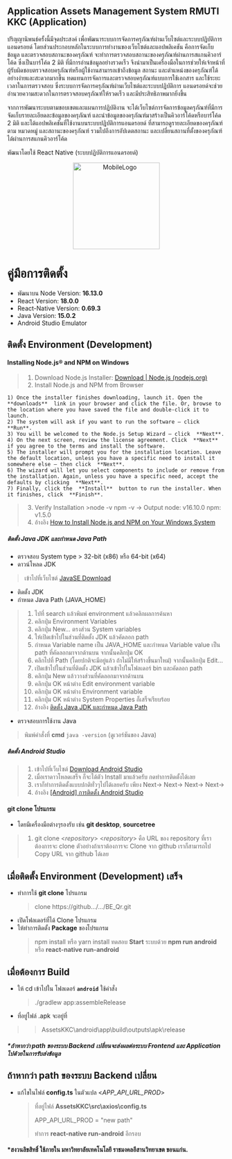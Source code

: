 
## Application Assets Management System RMUTI KKC (Application)

ปริญญานิพนธ์ครั้งนี้มีจุดประสงค์ เพื่อพัฒนาระบบการจัดการครุภัณฑ์ผ่านเว็บไซต์และระบบปฏิบัติการแอนดรอยด์ โดยส่วนประกอบหลักในระบบการทำงานของเว็บไซต์และแอปพลิเคชัน คือการจัดเก็บข้อมูล และตรวจสอบสถานะของครุภัณฑ์ จะทำการตรวจสอบสถานะของครุภัณฑ์ผ่านการสแกนคิวอาร์โค้ด ซึ่งเป็นบาร์โค้ด 2 มิติ ที่มีการอ่านข้อมูลอย่างรวดเร็ว จึงนำมาเป็นเครื่องมือในการช่วยให้เจ้าหน้าที่ผู้รับผิดชอบตรวจสอบครุภัณฑ์หรือผู้ใช้งานสามารถเข้าถึงข้อมูล สถานะ และตำแหน่งของครุภัณฑ์ได้อย่างง่ายและสะดวกมากขึ้น ทดแทนการจัดการและตรวจสอบครุภัณฑ์แบบการใช้เอกสาร และใช้ระยะเวลาในการตรวจสอบ ซึ่งระบบการจัดการครุภัณฑ์ผ่านเว็บไซต์และระบบปฏิบัติการ แอนดรอยด์จะช่วยอำนวยความสะดวกในการตรวจสอบครุภัณฑ์ให้รวดเร็ว และมีประสิทธิภาพมากยิ่งขึ้น

จากการพัฒนาระบบตามขอบเขตและแผนการปฏิบัติงาน จะได้เว็บไซต์การจัดการข้อมูลครุภัณฑ์ที่มีการจัดเก็บรายละเอียดละข้อมูลของครุภัณฑ์ และนำข้อมูลของครุภัณฑ์มาสร้างเป็นคิวอาร์โค้ดหรือบาร์โค้ด 2 มิติ และได้แอปพลิเคชันที่ใช้งานบนระบบปฏิบัติการแอนดรอยด์ ที่สามารถดูรายละเอียดของครุภัณฑ์ ตาม หมวดหมู่ และสถานะของครุภัณฑ์ รวมไปถึงการอัปเดตสถานะ และเปลี่ยนสถานที่ตั้งของครุภัณฑ์ได้ผ่านการสแกนคิวอาร์โค้ด

พัฒนาโดยใช้ React Native (ระบบปฏิบัติการแอนดรอยด์)

<p align="center">
  <a target="blank"><img src="https://sv1.picz.in.th/images/2023/02/16/L8wDrl.png" width="200" height: "100%" alt="MobileLogo" /></a>
</p>

# คู่มือการติดตั้ง
- พัฒนาบน Node Version: **16.13.0**  
- React Version: **18.0.0**  
- React-Native Version: **0.69.3**
- Java Version:  **15.0.2**
- Android Studio Emulator

## ติดตั้ง Environment (Development)
#### Installing Node.js® and NPM on Windows
 > 1. Download Node.js Installer: [Download | Node.js (nodejs.org)](https://nodejs.org/en/download/)
 > 2. Install Node.js and NPM from Browser
 > 
	1) Once the installer finishes downloading, launch it. Open the  **downloads**  link in your browser and click the file. Or, browse to the location where you have saved the file and double-click it to launch.
	2) The system will ask if you want to run the software – click  **Run**.
	3) You will be welcomed to the Node.js Setup Wizard – click  **Next**.
	4) On the next screen, review the license agreement. Click  **Next**  if you agree to the terms and install the software.
	5) The installer will prompt you for the installation location. Leave the default location, unless you have a specific need to install it somewhere else – then click  **Next**.
	6) The wizard will let you select components to include or remove from the installation. Again, unless you have a specific need, accept the defaults by clicking  **Next**.
	7) Finally, click the  **Install**  button to run the installer. When it finishes, click  **Finish**.
>3. Verify Installation 
	>node -v
		npm -v
		-> Output 
			node: v16.10.0
			npm: v1.5.0	
>4. อ้างอิง [How to Install Node.js and NPM on Your Windows System](https://phoenixnap.com/kb/install-node-js-npm-on-windows)

##### ติดตั้ง Java JDK และกำหนด Java Path
-  ตรวจสอบ System type > 32-bit (x86) หรือ 64-bit (x64)
-  ดาวน์โหลด JDK
>เข้าไปที่เว็บไซต์ [JavaSE Download](https://www.oracle.com/technetwork/java/javase/downloads/index.html)
- ติดตั้ง JDK
-  กำหนด Java Path (JAVA_HOME)
> 1. ไปที่ search แล้วพิมพ์ environment แล้วคลิกผลการค้นหา
> 2. คลิกปุ่ม Environment Variables 
>  3. คลิกปุ่ม New… ตรงส่วน System variables
>  4. ให้เปิดเข้าไปในส่วนที่ติดตั้ง JDK แล้วคัดลอก path
>  5. กำหนด Variable name เป็น JAVA_HOME และกำหนด Variable value เป็น path ที่คัดลอกมาจากด้านบน จากนั้นคลิกปุ่ม OK
>  6. คลิกไปที่ Path (โดยปกติจะมีอยู่แล้ว ถ้าไม่มีให้สร้างขึ้นมาใหม่) จากนั้นคลิกปุ่ม Edit…
>  7. เปิดเข้าไปในส่วนที่ติดตั้ง JDK แล้วเข้าไปในโฟลเดอร์ bin และคัดลอก path
>  8. คลิกปุ่ม New แล้ววางส่วนที่คัดลอกมาจากด้านบน
>  9. คลิกปุ่ม OK หน้าต่าง Edit environment variable
>  10. คลิกปุ่ม OK หน้าต่าง Environment variable
>  11. คลิกปุ่ม OK หน้าต่าง System Properties ก็เสร็จเรียบร้อย
>  12. อ้างอิง [ติดตั้ง Java JDK และกำหนด Java Path](https://devescapes.wordpress.com/2019/12/07/%E0%B8%A7%E0%B8%B4%E0%B8%98%E0%B8%B5%E0%B8%95%E0%B8%B4%E0%B8%94%E0%B8%95%E0%B8%B1%E0%B9%89%E0%B8%87-java-jdk-%E0%B9%81%E0%B8%A5%E0%B8%B0%E0%B8%81%E0%B8%B3%E0%B8%AB%E0%B8%99%E0%B8%94-java-path/)
- ตรวจสอบการใช้งาน Java
>พิมพ์คำสั่งที่ **cmd** `java -version` (ดูเวอร์ชันของ Java)
#####  ติดตั้ง Android Studio
> 1. เข้าไปที่เว็บไซต์ [Download Android Studio](https://developer.android.com/studio)
  >2. เมื่อเราดาวโหลดเสร็จ ก็จะได้ตัว Install มาแล้วครับ กดทำการติดตั้งได้เลย
  >3. เราก็ทำการติดตั้งแบบปกติทั่วๆไปได้เลยครับ เพียง Next-> Next-> Next-> Next->
>4. อ้างอิง [[Android] การติดตั้ง Android Studio](https://medium.com/sathittham/android-%E0%B8%81%E0%B8%B2%E0%B8%A3%E0%B8%95%E0%B8%B4%E0%B8%94%E0%B8%95%E0%B8%B1%E0%B9%89%E0%B8%87-android-studio-%E0%B8%AD%E0%B8%A2%E0%B9%88%E0%B8%B2%E0%B8%87%E0%B8%A5%E0%B8%B0%E0%B9%80%E0%B8%AD%E0%B8%B5%E0%B8%A2%E0%B8%94-c4729c1f85d4)

  #### git clone โปรแกรม
 - โดยมีเครื่องมือต่างๆรองรับ เช่น **git desktop**, **sourcetree**
 >1. git clone <*repository*>
	 <*repository*> คือ URL ของ repository ที่เราต้องการจะ clone ตัวอย่างถ้าเราต้องการจะ Clone จาก github เราก็สามารถไป Copy URL จาก github ได้เลย
	 
##  เมื่อติดตั้ง Environment (Development) เสร็จ
- ทำการใช้ **git clone** โปรแกรม
	 >clone https://github.../.../BE_Qr.git
 - เปิดโฟลเดอร์ที่ได้ Clone โปรแกรม
 - ให้ทำการติดตั้ง **Package** ของโปรแกรม
	 >  npm install หรือ yarn install
	 > ทดสอบ **Start** ระบบด้วย
	 > **npm run android** 
	 > หรือ
	 > **react-native run-android**

##  เมื่อต้องการ Build 
- ให้ cd เข้าไปใน โฟลเดอร์ **`android`** ใช้คำสั่ง
	 >./gradlew app:assembleRelease
- ที่อยู่ไฟล์ .apk จะอยู่ที่
> >AssetsKKC\android\app\build\outputs\apk\release
##### ***ถ้าหากว่า path ของระบบ Backend เปลี่ยนจะส่งผลต่อระบบ  Frontend และ Application ไปด้วยในการรับส่งข้อมูล**	

## ถ้าหากว่า path ของระบบ Backend เปลี่ยน
- แก้ไขในไฟล์ **config.ts** ในตัวแปล <*APP_API_URL_PROD*>
	> ที่อยู่ไฟล์ **AssetsKKC\src\axios\config.ts**
	> 
	> APP_API_URL_PROD = "new path"
	> 
	> ทำการ **react-native run-android** อีกรอบ
	 
#### *สงวนลิขสิทธิ์ ใช้ภายใน มหาวิทยาลัยเทคโนโลยี ราชมงคลอีสานวิทยาเขต ขอนแก่น.
